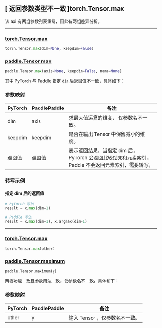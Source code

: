 ## [ 返回参数类型不一致 ]torch.Tensor.max

该 api 有两组参数列表重载，因此有两组差异分析。

-----------------------------------------------

### [torch.Tensor.max](https://pytorch.org/docs/stable/generated/torch.Tensor.max.html)

```python
torch.Tensor.max(dim=None, keepdim=False)
```

### [paddle.Tensor.max](https://www.paddlepaddle.org.cn/documentation/docs/zh/develop/api/paddle/Tensor_cn.html#max-axis-none-keepdim-false-name-none)

```python
paddle.Tensor.max(axis=None, keepdim=False, name=None)
```

其中 PyTorch 与 Paddle 指定 `dim` 后返回值不一致，具体如下：

### 参数映射

| PyTorch       | PaddlePaddle | 备注                                                   |
| ------------- | ------------ | ------------------------------------------------------ |
| dim           | axis         | 求最大值运算的维度， 仅参数名不一致。                                      |
| keepdim       | keepdim      | 是否在输出 Tensor 中保留减小的维度。  |
| 返回值           | 返回值            | 表示返回结果，当指定 dim 后，PyTorch 会返回比较结果和元素索引， Paddle 不会返回元素索引，需要转写。               |

### 转写示例

#### 指定 dim 后的返回值
```python
# PyTorch 写法
result = x.max(dim=1)

# Paddle 写法
result = x.max(dim=1), x.argmax(dim=1)
```

--------------------------------------------------------------

### [torch.Tensor.max](https://pytorch.org/docs/stable/generated/torch.Tensor.max.html)

```python
torch.Tensor.max(other)
```

### [paddle.Tensor.maximum](https://www.paddlepaddle.org.cn/documentation/docs/zh/develop/api/paddle/Tensor_cn.html#maximum-y-axis-1-name-none)

```python
paddle.Tensor.maximum(y)
```

两者功能一致且参数用法一致，仅参数名不一致，具体如下：

### 参数映射

| PyTorch           | PaddlePaddle           | 备注                                 |
| ----------------- | ---------------------- | ------------------------------------ |
|  other            |             y          | 输⼊ Tensor ，仅参数名不一致。         |
